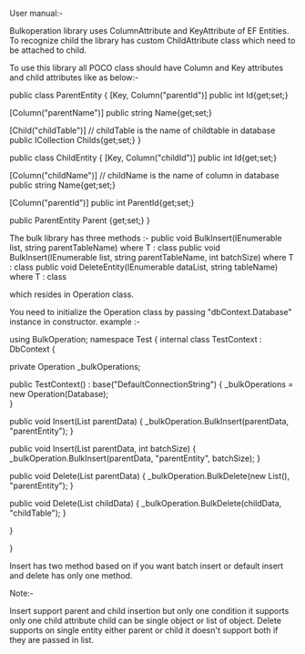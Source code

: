 User manual:-

Bulkoperation library uses ColumnAttribute and KeyAttribute of EF Entities. To recognize child the library has custom ChildAttribute class which need to be attached to child.

To use this library all POCO class should have Column and Key attributes and child attributes like as below:-

public class ParentEntity
{
[Key, Column("parentId")]
public int Id{get;set;}

[Column("parentName")]
public string Name{get;set;}

[Child("childTable")]   // childTable is the name of childtable in database
public ICollection<ChildEntity> Childs{get;set;}
}

public class ChildEntity
{
[Key, Column("childId")]
public int Id{get;set;}

[Column("childName")]   // childName is the name of column in database
public string Name{get;set;}

[Column("parentId")]
public int ParentId{get;set;}

public ParentEntity Parent {get;set;}
}

The bulk library has three methods :-
public void BulkInsert<T>(IEnumerable<T> list, string parentTableName) where T : class
public void BulkInsert<T>(IEnumerable<T> list, string parentTableName, int batchSize) where T : class
public void DeleteEntity<T>(IEnumerable<T> dataList, string tableName) where T : class

which resides in Operation class.

You need to initialize the Operation class by passing "dbContext.Database" instance in constructor.
example :- 

using BulkOperation;
namespace Test
{
 internal class TestContext : DbContext
 {

 private Operation _bulkOperations;
 
 public TestContext() : base("DefaultConnectionString")
 {
  _bulkOperations = new Operation(Database);      
 }
 
 public void Insert(List<ParentEntity> parentData)
 {
 _bulkOperation.BulkInsert(parentData, "parentEntity");
 }
 
 public void Insert(List<ParentEntity> parentData, int batchSize)
 {
 _bulkOperation.BulkInsert(parentData, "parentEntity", batchSize);
 }
 
 public void Delete(List<ParentEntity> parentData)
 {
 _bulkOperation.BulkDelete(new List<ParentEntity>(), "parentEntity");
 }
 
 public void Delete(List<ChildEntity> childData)
 {
 _bulkOperation.BulkDelete(childData, "childTable");
 }
 
 }
 
}

Insert has two method based on if you want batch insert or default insert and delete has only one method.

Note:- 

Insert support parent and child insertion but only one condition it supports only one child attribute child can be single object or list of object.
Delete supports on single entity either parent or child it doesn't support both if they are passed in list.

